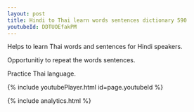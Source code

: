 ```yaml
---
layout: post
title: Hindi to Thai learn words sentences dictionary 590 
youtubeId: DDTUOEfakPM
---
```

 
 
Helps to learn Thai words and sentences for Hindi speakers.

Opportunitiy to repeat the words sentences. 

Practice Thai language. 
 
{% include youtubePlayer.html id=page.youtubeId %}
 
 
{% include analytics.html %}